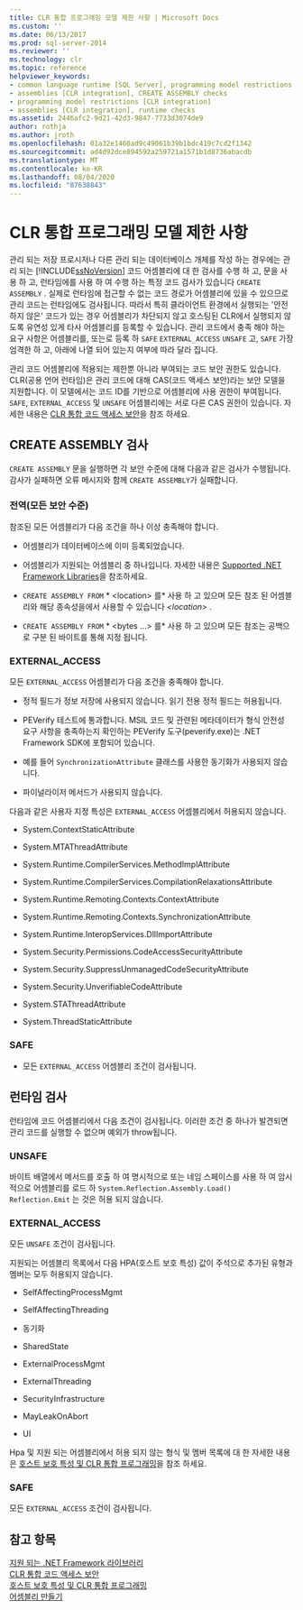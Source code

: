 ```yaml
---
title: CLR 통합 프로그래밍 모델 제한 사항 | Microsoft Docs
ms.custom: ''
ms.date: 06/13/2017
ms.prod: sql-server-2014
ms.reviewer: ''
ms.technology: clr
ms.topic: reference
helpviewer_keywords:
- common language runtime [SQL Server], programming model restrictions
- assemblies [CLR integration], CREATE ASSEMBLY checks
- programming model restrictions [CLR integration]
- assemblies [CLR integration], runtime checks
ms.assetid: 2446afc2-9d21-42d3-9847-7733d3074de9
author: rothja
ms.author: jroth
ms.openlocfilehash: 01a32e1460ad9c49061b39b1bdc419c7cd2f1342
ms.sourcegitcommit: ad4d92dce894592a259721a1571b1d8736abacdb
ms.translationtype: MT
ms.contentlocale: ko-KR
ms.lasthandoff: 08/04/2020
ms.locfileid: "87638843"
---
```

# <a name="clr-integration-programming-model-restrictions"></a>CLR 통합 프로그래밍 모델 제한 사항
  관리 되는 저장 프로시저나 다른 관리 되는 데이터베이스 개체를 작성 하는 경우에는 관리 되는 [!INCLUDE[ssNoVersion](../../../includes/ssnoversion-md.md)] 코드 어셈블리에 대 한 검사를 수행 하 고, 문을 사용 하 고, 런타임에를 사용 하 여 수행 하는 특정 코드 검사가 있습니다 `CREATE ASSEMBLY` . 실제로 런타임에 접근할 수 없는 코드 경로가 어셈블리에 있을 수 있으므로 관리 코드는 런타임에도 검사됩니다.  따라서 특히 클라이언트 환경에서 실행되는 '안전하지 않은' 코드가 있는 경우 어셈블리가 차단되지 않고 호스팅된 CLR에서 실행되지 않도록 유연성 있게 타사 어셈블리를 등록할 수 있습니다. 관리 코드에서 충족 해야 하는 요구 사항은 어셈블리를, 또는로 등록 하 `SAFE` `EXTERNAL_ACCESS` `UNSAFE` 고, `SAFE` 가장 엄격한 하 고, 아래에 나열 되어 있는지 여부에 따라 달라 집니다.  
  
 관리 코드 어셈블리에 적용되는 제한뿐 아니라 부여되는 코드 보안 권한도 있습니다. CLR(공용 언어 런타임)은 관리 코드에 대해 CAS(코드 액세스 보안)라는 보안 모델을 지원합니다. 이 모델에서는 코드 ID를 기반으로 어셈블리에 사용 권한이 부여됩니다. `SAFE`, `EXTERNAL_ACCESS` 및 `UNSAFE` 어셈블리에는 서로 다른 CAS 권한이 있습니다. 자세한 내용은 [CLR 통합 코드 액세스 보안](../security/clr-integration-code-access-security.md)을 참조 하세요.  
  
## <a name="create-assembly-checks"></a>CREATE ASSEMBLY 검사  
 `CREATE ASSEMBLY` 문을 실행하면 각 보안 수준에 대해 다음과 같은 검사가 수행됩니다.  감사가 실패하면 오류 메시지와 함께 `CREATE ASSEMBLY`가 실패합니다.  
  
### <a name="global-any-security-level"></a>전역(모든 보안 수준)  
 참조된 모든 어셈블리가 다음 조건을 하나 이상 충족해야 합니다.  
  
-   어셈블리가 데이터베이스에 이미 등록되었습니다.  
  
-   어셈블리가 지원되는 어셈블리 중 하나입니다. 자세한 내용은 [Supported .NET Framework Libraries](supported-net-framework-libraries.md)을 참조하세요.  
  
-   `CREATE ASSEMBLY FROM` * \<location> 를* 사용 하 고 있으며 모든 참조 된 어셈블리와 해당 종속성을에서 사용할 수 있습니다 *\<location>* .  
  
-   `CREATE ASSEMBLY FROM` * \<bytes ...> 를* 사용 하 고 있으며 모든 참조는 공백으로 구분 된 바이트를 통해 지정 됩니다.  
  
### <a name="external_access"></a>EXTERNAL_ACCESS  
 모든 `EXTERNAL_ACCESS` 어셈블리가 다음 조건을 충족해야 합니다.  
  
-   정적 필드가 정보 저장에 사용되지 않습니다. 읽기 전용 정적 필드는 허용됩니다.  
  
-   PEVerify 테스트에 통과합니다. MSIL 코드 및 관련된 메타데이터가 형식 안전성 요구 사항을 충족하는지 확인하는 PEVerify 도구(peverify.exe)는 .NET Framework SDK에 포함되어 있습니다.  
  
-   예를 들어 `SynchronizationAttribute` 클래스를 사용한 동기화가 사용되지 않습니다.  
  
-   파이널라이저 메서드가 사용되지 않습니다.  
  
 다음과 같은 사용자 지정 특성은 `EXTERNAL_ACCESS` 어셈블리에서 허용되지 않습니다.  
  
-   System.ContextStaticAttribute  
  
-   System.MTAThreadAttribute  
  
-   System.Runtime.CompilerServices.MethodImplAttribute  
  
-   System.Runtime.CompilerServices.CompilationRelaxationsAttribute  
  
-   System.Runtime.Remoting.Contexts.ContextAttribute  
  
-   System.Runtime.Remoting.Contexts.SynchronizationAttribute  
  
-   System.Runtime.InteropServices.DllImportAttribute  
  
-   System.Security.Permissions.CodeAccessSecurityAttribute  
  
-   System.Security.SuppressUnmanagedCodeSecurityAttribute  
  
-   System.Security.UnverifiableCodeAttribute  
  
-   System.STAThreadAttribute  
  
-   System.ThreadStaticAttribute  
  
### <a name="safe"></a>SAFE  
  
-   모든 `EXTERNAL_ACCESS` 어셈블리 조건이 검사됩니다.  
  
## <a name="runtime-checks"></a>런타임 검사  
 런타임에 코드 어셈블리에서 다음 조건이 검사됩니다. 이러한 조건 중 하나가 발견되면 관리 코드를 실행할 수 없으며 예외가 throw됩니다.  
  
### <a name="unsafe"></a>UNSAFE  
 바이트 배열에서 메서드를 호출 하 여 명시적으로 또는 네임 스페이스를 사용 하 여 암시적으로 어셈블리를 로드 하 `System.Reflection.Assembly.Load()` `Reflection.Emit` 는 것은 허용 되지 않습니다.  
  
### <a name="external_access"></a>EXTERNAL_ACCESS  
 모든 `UNSAFE` 조건이 검사됩니다.  
  
 지원되는 어셈블리 목록에서 다음 HPA(호스트 보호 특성) 값이 주석으로 추가된 유형과 멤버는 모두 허용되지 않습니다.  
  
-   SelfAffectingProcessMgmt  
  
-   SelfAffectingThreading  
  
-   동기화  
  
-   SharedState  
  
-   ExternalProcessMgmt  
  
-   ExternalThreading  
  
-   SecurityInfrastructure  
  
-   MayLeakOnAbort  
  
-   UI  
  
 Hpa 및 지원 되는 어셈블리에서 허용 되지 않는 형식 및 멤버 목록에 대 한 자세한 내용은 [호스트 보호 특성 및 CLR 통합 프로그래밍](../../clr-integration-security-host-protection-attributes/host-protection-attributes-and-clr-integration-programming.md)을 참조 하세요.  
  
### <a name="safe"></a>SAFE  
 모든 `EXTERNAL_ACCESS` 조건이 검사됩니다.  
  
## <a name="see-also"></a>참고 항목  
 [지원 되는 .NET Framework 라이브러리](supported-net-framework-libraries.md)   
 [CLR 통합 코드 액세스 보안](../security/clr-integration-code-access-security.md)   
 [호스트 보호 특성 및 CLR 통합 프로그래밍](../../clr-integration-security-host-protection-attributes/host-protection-attributes-and-clr-integration-programming.md)   
 [어셈블리 만들기](../assemblies/creating-an-assembly.md)  
  
  
